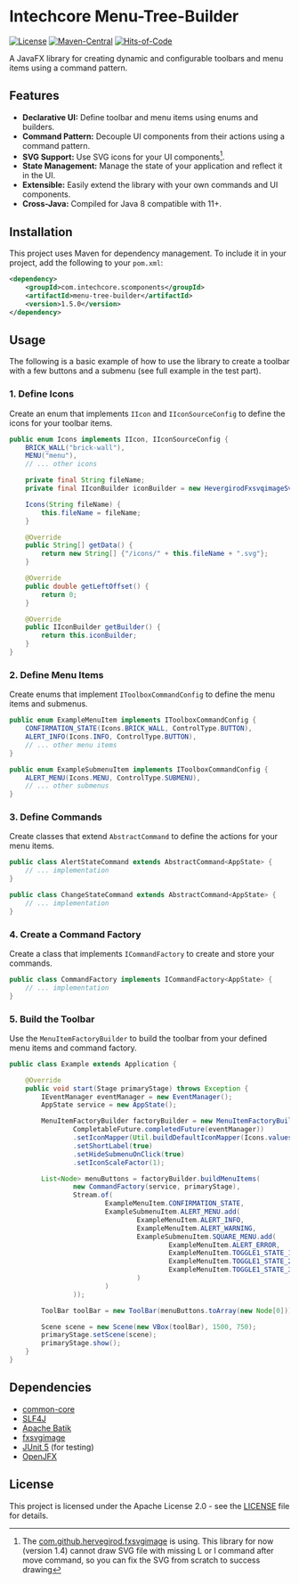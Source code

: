 # Intechcore Menu-Tree-Builder

[![License](https://img.shields.io/badge/License-Apache%202.0-blue.svg)](https://opensource.org/licenses/Apache-2.0)
[![Maven-Central](https://img.shields.io/maven-central/v/com.intechcore.scomponents.fx/menu-tree-builder)](https://central.sonatype.com/artifact/com.intechcore.scomponents.fx/menu-tree-builder)
[![Hits-of-Code](https://hitsofcode.com/github/Scomponents/menu-tree-builder?branch=master)](https://hitsofcode.com/github/Scomponents/menu-tree-builder?branch=master)

A JavaFX library for creating dynamic and configurable toolbars and menu items using a command pattern.

## Features

-   **Declarative UI:** Define toolbar and menu items using enums and builders.
-   **Command Pattern:** Decouple UI components from their actions using a command pattern.
-   **SVG Support:** Use SVG icons for your UI components[^1].
-   **State Management:** Manage the state of your application and reflect it in the UI.
-   **Extensible:** Easily extend the library with your own commands and UI components.
-   **Cross-Java:** Compiled for Java 8 compatible with 11+.

[^1]: The [com.github.hervegirod.fxsvgimage](https://github.com/hervegirod/fxsvgimage) is using. This library for now (version 1.4) cannot draw SVG file with missing L or l command after move command, so you can fix the SVG from scratch to success drawing

## Installation

This project uses Maven for dependency management. To include it in your project, add the following to your `pom.xml`:

```xml
<dependency>
    <groupId>com.intechcore.scomponents</groupId>
    <artifactId>menu-tree-builder</artifactId>
    <version>1.5.0</version>
</dependency>
```

## Usage

The following is a basic example of how to use the library to create a toolbar with a few buttons and a submenu
(see full example in the test part).

### 1. Define Icons

Create an enum that implements `IIcon` and `IIconSourceConfig` to define the icons for your toolbar items.

```java
public enum Icons implements IIcon, IIconSourceConfig {
    BRICK_WALL("brick-wall"),
    MENU("menu"),
    // ... other icons

    private final String fileName;
    private final IIconBuilder iconBuilder = new HevergirodFxsvqimageSvgIconBuilder();

    Icons(String fileName) {
        this.fileName = fileName;
    }

    @Override
    public String[] getData() {
        return new String[] {"/icons/" + this.fileName + ".svg"};
    }

    @Override
    public double getLeftOffset() {
        return 0;
    }

    @Override
    public IIconBuilder getBuilder() {
        return this.iconBuilder;
    }
}
```

### 2. Define Menu Items

Create enums that implement `IToolboxCommandConfig` to define the menu items and submenus.

```java
public enum ExampleMenuItem implements IToolboxCommandConfig {
    CONFIRMATION_STATE(Icons.BRICK_WALL, ControlType.BUTTON),
    ALERT_INFO(Icons.INFO, ControlType.BUTTON),
    // ... other menu items
}

public enum ExampleSubmenuItem implements IToolboxCommandConfig {
    ALERT_MENU(Icons.MENU, ControlType.SUBMENU),
    // ... other submenus
}
```

### 3. Define Commands

Create classes that extend `AbstractCommand` to define the actions for your menu items.

```java
public class AlertStateCommand extends AbstractCommand<AppState> {
    // ... implementation
}

public class ChangeStateCommand extends AbstractCommand<AppState> {
    // ... implementation
}
```

### 4. Create a Command Factory

Create a class that implements `ICommandFactory` to create and store your commands.

```java
public class CommandFactory implements ICommandFactory<AppState> {
    // ... implementation
}
```

### 5. Build the Toolbar

Use the `MenuItemFactoryBuilder` to build the toolbar from your defined menu items and command factory.

```java
public class Example extends Application {

    @Override
    public void start(Stage primaryStage) throws Exception {
        IEventManager eventManager = new EventManager();
        AppState service = new AppState();

        MenuItemFactoryBuilder factoryBuilder = new MenuItemFactoryBuilder(
                CompletableFuture.completedFuture(eventManager))
                .setIconMapper(Util.buildDefaultIconMapper(Icons.values(), Icons.class))
                .setShortLabel(true)
                .setHideSubmenuOnClick(true)
                .setIconScaleFactor(1);

        List<Node> menuButtons = factoryBuilder.buildMenuItems(
                new CommandFactory(service, primaryStage),
                Stream.of(
                        ExampleMenuItem.CONFIRMATION_STATE,
                        ExampleSubmenuItem.ALERT_MENU.add(
                                ExampleMenuItem.ALERT_INFO,
                                ExampleMenuItem.ALERT_WARNING,
                                ExampleSubmenuItem.SQUARE_MENU.add(
                                        ExampleMenuItem.ALERT_ERROR,
                                        ExampleMenuItem.TOGGLE1_STATE_1,
                                        ExampleMenuItem.TOGGLE1_STATE_2,
                                        ExampleMenuItem.TOGGLE1_STATE_3
                                )
                        )
                ));

        ToolBar toolBar = new ToolBar(menuButtons.toArray(new Node[0]));

        Scene scene = new Scene(new VBox(toolBar), 1500, 750);
        primaryStage.setScene(scene);
        primaryStage.show();
    }
}
```

## Dependencies

-   [common-core](https://github.com/Scomponents/java-common-core)
-   [SLF4J](https://www.slf4j.org/)
-   [Apache Batik](https://xmlgraphics.apache.org/batik/)
-   [fxsvgimage](https://github.com/hervegirod/fxsvgimage)
-   [JUnit 5](https://junit.org/junit5/) (for testing)
-   [OpenJFX](https://openjfx.io/)

## License

This project is licensed under the Apache License 2.0 - see the [LICENSE](LICENSE) file for details.
